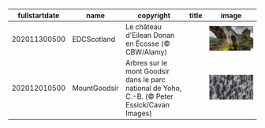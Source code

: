 |fullstartdate|name|copyright|title|image|
|--|--|--|--|--|
202011300500|EDCScotland|Le château d'Eilean Donan en Écosse (© CBW/Alamy)||![](/fr-CA/2020/12/202011300500EDCScotland.jpg)|
202012010500|MountGoodsir|Arbres sur le mont Goodsir dans le parc national de Yoho, C.-B. (© Peter Essick/Cavan Images)||![](/fr-CA/2020/12/202012010500MountGoodsir.jpg)|
